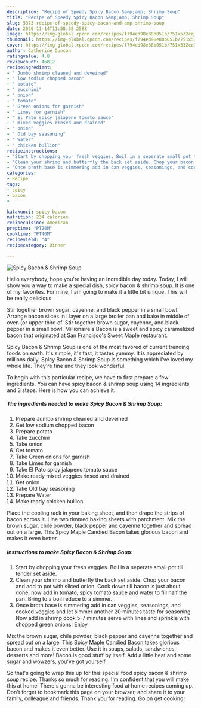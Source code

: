 ```yaml
---
description: "Recipe of Speedy Spicy Bacon &amp;amp; Shrimp Soup"
title: "Recipe of Speedy Spicy Bacon &amp;amp; Shrimp Soup"
slug: 5373-recipe-of-speedy-spicy-bacon-and-amp-shrimp-soup
date: 2020-11-14T11:58:58.258Z
image: https://img-global.cpcdn.com/recipes/f794ed98e88b051b/751x532cq70/spicy-bacon-shrimp-soup-recipe-main-photo.jpg
thumbnail: https://img-global.cpcdn.com/recipes/f794ed98e88b051b/751x532cq70/spicy-bacon-shrimp-soup-recipe-main-photo.jpg
cover: https://img-global.cpcdn.com/recipes/f794ed98e88b051b/751x532cq70/spicy-bacon-shrimp-soup-recipe-main-photo.jpg
author: Catherine Duncan
ratingvalue: 4.8
reviewcount: 46812
recipeingredient:
- " Jumbo shrimp cleaned and deveined"
- " low sodium chopped bacon"
- " potato"
- " zucchini"
- " onion"
- " tomato"
- " Green onions for garnish"
- " Limes for garnish"
- " El Pato spicy jalapeno tomato sauce"
- " mixed veggies rinsed and drained"
- " onion"
- " Old bay seasoning"
- " Water"
- " chicken bullion"
recipeinstructions:
- "Start by chopping your fresh veggies. Boil in a seperate small pot till tender set aside."
- "Clean your shrimp and butterfly the back set aside. Chop your bacon and add to pot with sliced onion. Cook down till bacon is just about done, now add in tomato, spicy tomato sauce and water to fill half the pan. Bring to a boil reduce to a simmer."
- "Once broth base is simmering add in can veggies, seasonings, and cooked veggies and let simmer another 20 minutes taste for seasoning. Now add in shrimp cook 5-7 minutes serve with lines and sprinkle with chopped green onions! Enjoy"
categories:
- Recipe
tags:
- spicy
- bacon
- 

katakunci: spicy bacon  
nutrition: 234 calories
recipecuisine: American
preptime: "PT20M"
cooktime: "PT40M"
recipeyield: "4"
recipecategory: Dinner

---
```



![Spicy Bacon &amp; Shrimp Soup](https://img-global.cpcdn.com/recipes/f794ed98e88b051b/751x532cq70/spicy-bacon-shrimp-soup-recipe-main-photo.jpg)

Hello everybody, hope you're having an incredible day today. Today, I will show you a way to make a special dish, spicy bacon &amp; shrimp soup. It is one of my favorites. For mine, I am going to make it a little bit unique. This will be really delicious.

Stir together brown sugar, cayenne, and black pepper in a small bowl. Arrange bacon slices in l layer on a large broiler pan and bake in middle of oven (or upper third of. Stir together brown sugar, cayenne, and black pepper in a small bowl. Millionaire&#39;s Bacon is a sweet and spicy caramelized bacon that originated at San Francisco&#39;s Sweet Maple restaurant.

Spicy Bacon &amp; Shrimp Soup is one of the most favored of current trending foods on earth. It's simple, it's fast, it tastes yummy. It is appreciated by millions daily. Spicy Bacon &amp; Shrimp Soup is something which I've loved my whole life. They're fine and they look wonderful.


To begin with this particular recipe, we have to first prepare a few ingredients. You can have spicy bacon &amp; shrimp soup using 14 ingredients and 3 steps. Here is how you can achieve it.

<!--inarticleads1-->

##### The ingredients needed to make Spicy Bacon &amp; Shrimp Soup:

1. Prepare  Jumbo shrimp cleaned and deveined
1. Get  low sodium chopped bacon
1. Prepare  potato
1. Take  zucchini
1. Take  onion
1. Get  tomato
1. Take  Green onions for garnish
1. Take  Limes for garnish
1. Take  El Pato spicy jalapeno tomato sauce
1. Make ready  mixed veggies rinsed and drained
1. Get  onion
1. Take  Old bay seasoning
1. Prepare  Water
1. Make ready  chicken bullion


Place the cooling rack in your baking sheet, and then drape the strips of bacon across it. Line two rimmed baking sheets with parchment. Mix the brown sugar, chile powder, black pepper and cayenne together and spread out on a large. This Spicy Maple Candied Bacon takes glorious bacon and makes it even better. 

<!--inarticleads2-->

##### Instructions to make Spicy Bacon &amp; Shrimp Soup:

1. Start by chopping your fresh veggies. Boil in a seperate small pot till tender set aside.
1. Clean your shrimp and butterfly the back set aside. Chop your bacon and add to pot with sliced onion. Cook down till bacon is just about done, now add in tomato, spicy tomato sauce and water to fill half the pan. Bring to a boil reduce to a simmer.
1. Once broth base is simmering add in can veggies, seasonings, and cooked veggies and let simmer another 20 minutes taste for seasoning. Now add in shrimp cook 5-7 minutes serve with lines and sprinkle with chopped green onions! Enjoy


Mix the brown sugar, chile powder, black pepper and cayenne together and spread out on a large. This Spicy Maple Candied Bacon takes glorious bacon and makes it even better. Use it in soups, salads, sandwiches, desserts and more! Bacon is good stuff by itself. Add a little heat and some sugar and wowzers, you&#39;ve got yourself. 

So that's going to wrap this up for this special food spicy bacon &amp; shrimp soup recipe. Thanks so much for reading. I'm confident that you will make this at home. There's gonna be interesting food at home recipes coming up. Don't forget to bookmark this page on your browser, and share it to your family, colleague and friends. Thank you for reading. Go on get cooking!
